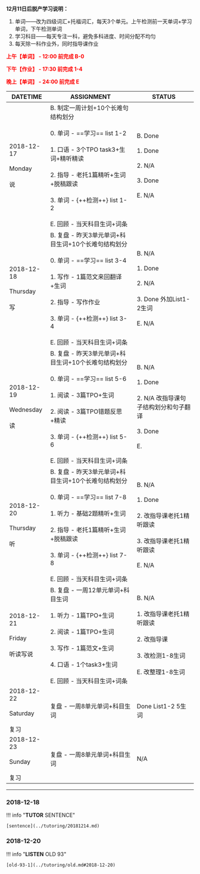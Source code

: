 **12月11日后脱产学习说明：**

1. 单词——改为四级词汇+托福词汇，每天3个单元。上午检测前一天单词+学习单词，下午检测单词
2. 学习科目——每天专注一科，避免多科进度、时间分配不均匀
3. 每天除一科作业外，同时指导课作业

**<font color='red'>上午【单词】 - 12:00 前完成 B-0</font>**

**<font color='red'>下午【作业】 - 17:30 前完成 1-4</font>**

**<font color='red'>晚上【单词】 - 24:00 前完成 E</font>**

DATETIME |  ASSIGNMENT | STATUS
------------ | ------------- | -------------
2018-12-17 <br><br> Monday <br><br>说 | B. 制定一周计划+10个长难句结构划分<br><br>0. 单词 - ==学习== list 1-2<br><br>1. 口语 - 3个TPO task3+生词+精听精读<br><br>2. 指导 - 老托1篇精听+生词+脱稿跟读<br><br>3. 单词 - {++检测++} list 1-2<br><br>E. 回顾 - 当天科目生词+词条 | B. Done<br><br>1. Done<br><br>2. N/A<br><br>3. Done<br><br>E. N/A
2018-12-18 <br><br> Thursday <br><br>写 | B. 复盘 - 昨天3单元单词+科目生词+10个长难句结构划分<br><br>0. 单词 - ==学习== list 3-4<br><br>1. 写作 - 1篇范文来回翻译+生词<br><br> 2. 指导 - 写作作业 <br><br>3. 单词 - {++检测++} list 3-4<br><br>E. 回顾 - 当天科目生词+词条  | B. N/A<br><br>1. Done<br><br>2. N/A<br><br>3. Done 外加List1-2生词<br><br>E. N/A
2018-12-19 <br><br> Wednesday <br><br>读 | B. 复盘 - 昨天3单元单词+科目生词+10个长难句结构划分<br><br>0. 单词 - ==学习== list 5-6<br><br>1. 阅读 - 3篇TPO+生词<br><br>2. 阅读 - 3篇TPO错题反思+精读<br><br>3. 单词 - {++检测++} list 5-6<br><br>E. 回顾 - 当天科目生词+词条 | B. N/A<br><br>1. Done<br><br>2. N/A 改指导课句子结构划分和句子翻译<br><br>3. Done<br><br>E.
2018-12-20 <br><br> Thursday <br><br>听 | B. 复盘 - 昨天3单元单词+科目生词+10个长难句结构划分<br><br>0. 单词 - ==学习== list 7-8<br><br>1. 听力 - 基础2题精听+生词<br><br>2. 指导 - 老托1篇精听+生词+脱稿跟读 <br><br>3. 单词 - {++检测++} list 7-8<br><br>E. 回顾 - 当天科目生词+词条 | B. N/A<br><br>1. Done <br><br>2. 改指导课老托1精听跟读<br><br>3. 改指导课老托1精听跟读<br><br>E. N/A
2018-12-21 <br><br> Friday  <br><br>听读写说  | B. 复盘 - 一周12单元单词+科目生词<br><br>1. 听力 - 1篇TPO+生词<br><br> 2. 阅读 - 1篇TPO+生词<br><br>3. 写作 - 1篇范文+生词 <br><br>4. 口语 - 1个task3+生词<br><br>E. 回顾 - 当天科目生词+词条 | B. N/A<br><br>1. 改指导课老托1精听跟读<br><br>2. 改指导课 <br><br>3. 改检测1-8生词<br><br>E. 改整理1-8生词
2018-12-22 <br><br> Saturday <br><br>复习 | 复盘 - 一周8单元单词+科目生词 | Done List1-2 5生词
2018-12-23 <br><br> Sunday <br><br>复习 | 复盘 - 一周8单元单词+科目生词 | N/A


----

### 2018-12-18

!!! info "**TUTOR** SENTENCE"
    
    [sentence](../tutoring/20181214.md)
    
### 2018-12-20

!!! info "**LISTEN** OLD 93"
    
    [old-93-1](../tutoring/old.md#2018-12-20)
    